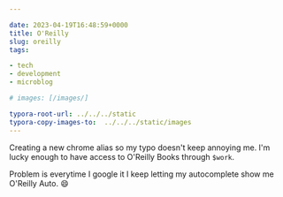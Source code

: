 ```yaml
---

date: 2023-04-19T16:48:59+0000
title: O'Reilly
slug: oreilly
tags:

- tech
- development
- microblog

# images: [/images/]

typora-root-url: ../../../static
typora-copy-images-to:  ../../../static/images
---
```


Creating a new chrome alias so my typo doesn't keep annoying me.
I'm lucky enough to have access to O'Reilly Books through `$work`.

Problem is everytime I google it I keep letting my autocomplete show me O'Reilly Auto. 😄
